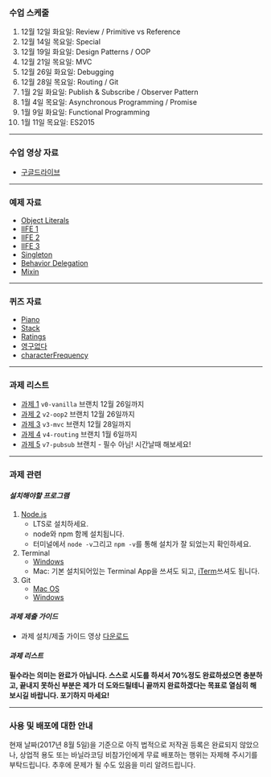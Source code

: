### 수업 스케줄

1. 12월 12일 화요일: Review / Primitive vs Reference
2. 12월 14일 목요일: Special
3. 12월 19일 화요일: Design Patterns / OOP
4. 12월 21일 목요일: MVC
5. 12월 26일 화요일: Debugging
6. 12월 28일 목요일: Routing / Git
7. 1월 2일 화요일: Publish & Subscribe / Observer Pattern
8. 1월 4일 목요일: Asynchronous Programming / Promise
9. 1월 9일 화요일: Functional Programming
10. 1월 11일 목요일: ES2015

---

### 수업 영상 자료

 - [구글드라이브](https://goo.gl/u6YoiF)

---

### 예제 자료

- [Object Literals](http://jsbin.com/nobore/edit?js,console)
- [IIFE 1](http://jsbin.com/dabaxaz/edit?js,console)
- [IIFE 2](http://jsbin.com/fobazu/edit?js,console)
- [IIFE 3](http://jsbin.com/telonaf/edit?js,console)
- [Singleton](http://jsbin.com/vumiva/edit?js,console)
- [Behavior Delegation](http://jsbin.com/zuxumub/edit?js,console)
- [Mixin](http://jsbin.com/yuqowij/edit?js,console)

---

### 퀴즈 자료

- [Piano](http://jsbin.com/figizag/5/edit?output)
- [Stack](http://jsbin.com/wobeboq/1/edit?js,console)
- [Ratings](http://jsbin.com/dojolud/edit?output)
- [영구없다](http://jsbin.com/buqoze/4/edit?output)
- [characterFrequency](http://jsbin.com/gumizak/2/edit?js)

---

### 과제 리스트

- [과제 1](https://github.com/vanilla-coding/ums/blob/v0-vanilla/README.md) `v0-vanilla` 브랜치 12월 26일까지
- [과제 2](https://github.com/vanilla-coding/ums/blob/v2-oop2/README.md) `v2-oop2` 브랜치 12월 26일까지
- [과제 3](https://github.com/vanilla-coding/ums/blob/v3-mvc/README.md) `v3-mvc` 브랜치 12월 28일까지
- [과제 4](https://github.com/vanilla-coding/ums/blob/v4-routing/README.md) `v4-routing` 브랜치 1월 6일까지
- [과제 5](https://github.com/vanilla-coding/ums/blob/v7-pubsub/README.md) `v7-pubsub` 브랜치 - 필수 아님! 시간날때 해보세요!

---

### 과제 관련

#### _설치해야할 프로그램_

1. [Node.js](https://nodejs.org)
    - LTS로 설치하세요.
    - node와 npm 함께 설치됩니다.
    - 터미널에서 `node -v`그리고 `npm -v`를 통해 설치가 잘 되었는지 확인하세요.
2. Terminal
    - [Windows](https://conemu.github.io/)
    - Mac: 기본 설치되어있는 Terminal App을 쓰셔도 되고, [iTerm](https://www.iterm2.com/)쓰셔도 됩니다.
3. Git
    - [Mac OS](http://sourceforge.net/projects/git-osx-installer/)
    - [Windows](https://git-for-windows.github.io/)

#### _과제 제출 가이드_

- 과제 설치/제출 가이드 영상 [다운로드](https://goo.gl/GrVNxT)

#### _과제 리스트_

**필수라는 의미는 완료가 아닙니다. 스스로 시도를 하셔서 70%정도 완료하셨으면 충분하고, 끝내지 못하신 부분은 제가 더 도와드릴테니 끝까지 완료하겠다는 목표로 열심히 해보시길 바랍니다. 포기하지 마세요!**

---

### 사용 및 배포에 대한 안내

현재 날짜(2017년 8월 5일)을 기준으로 아직 법적으로 저작권 등록은 완료되지 않았으나, 상업적 용도 또는 바닐라코딩 비참가인에게 무료 배포하는 행위는 자제해 주시기를 부탁드립니다. 추후에 문제가 될 수도 있음을 미리 알려드립니다.
